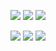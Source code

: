 <p align = "center">
  <img src = "https://github-readme-stats.vercel.app/api?username=qianyiaz&show_icons=true&theme=tokyonight&line_height=20">
  <img src = "https://github-readme-stats.vercel.app/api/top-langs/?username=Qianyiaz&theme=radical"&line_height=20">
  <img src ="https://github-readme-streak-stats.herokuapp.com/?user=qianyiaz&show_icons=true&locale=en&layout=compact&theme=radical&line_height=20" />
</p>

<p align="center">
<img src="https://img.shields.io/badge/-C sharp-black?style=flat-square&logo=c#"/>
<img src="https://img.shields.io/badge/-Git-black?style=flat-square&logo=git"/>
<img src="https://img.shields.io/badge/-GitHub-black?style=flat-square&logo=github"/>
</p>

<p align = "center">

</p>
